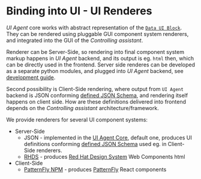 # Binding into UI - UI Renderes

*UI Agent* core works with abstract representation of the [`Data UI Block`](../data_ui_blocks/index.md). 
They can be rendered using pluggable GUI component system renderers, and integrated into the GUI of the *Controlling assistant*. 

Renderer can be Server-Side, so rendering into final component system markup happens in *UI Agent* backend, and its output is eg. `html` then, which 
can be directly used in the frontend.
Server side renderes can be developed as a separate python modules, and plugged into *UI Agent* backend, see [development guide](implementing_serverside.md).

Second possibility is Client-Side rendering, where output from `UI Agent` backend is JSON conforming [defined JSON Schema](../../spec/component.md), 
and rendering itself happens on client side. How are these definitions delivered into frontend depends on the *Controlling assistant* architecture/framework.

We provide renderers for several UI component systems:

* Server-Side
    * JSON - implemented in the [UI Agent Core](../ai_apps_binding/pythonlib.md), default one, produces UI definitions conforming [defined JSON Schema](../../spec/component.md) used eg. in Client-Side renderers.
    * [RHDS](rhds.md) - produces [Red Hat Design System](https://ux.redhat.com/) Web Components html
* Client-Side
    * [PatternFly NPM](patternfly_npm.md) - produces [PatternFly](https://www.patternfly.org/) React components

